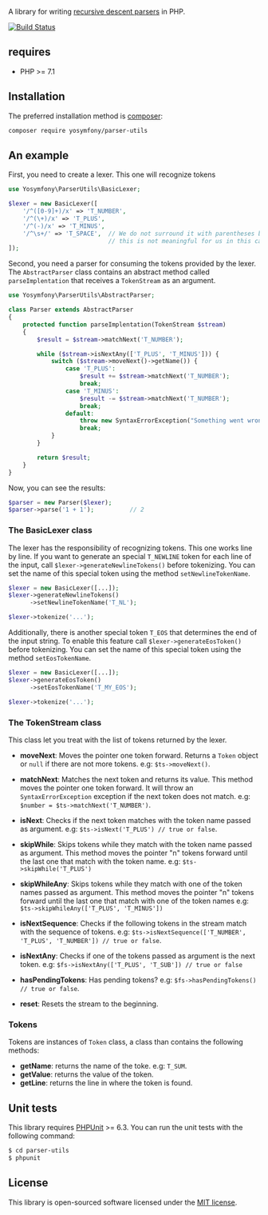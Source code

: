 A library for writing [recursive descent parsers](https://en.wikipedia.org/wiki/Recursive_descent_parser)
in PHP.

[![Build Status](https://travis-ci.org/yosymfony/parser-utils.svg?branch=master)](https://travis-ci.org/yosymfony/parser-utils)

## requires

* PHP >= 7.1

## Installation

The preferred installation method is [composer](https://getcomposer.org):

```bash
composer require yosymfony/parser-utils
```

## An example

First, you need to create a lexer. This one will recognize tokens

```php
use Yosymfony\ParserUtils\BasicLexer;

$lexer = new BasicLexer([
    '/^([0-9]+)/x' => 'T_NUMBER',
    '/^(\+)/x' => 'T_PLUS',
    '/^(-)/x' => 'T_MINUS',
    '/^\s+/' => 'T_SPACE',  // We do not surround it with parentheses because
                            // this is not meaningful for us in this case
]);
```

Second, you need a parser for consuming the tokens provided by the lexer.
The `AbstractParser` class contains an abstract method called `parseImplentation`
that receives a `TokenStream` as an argument.

```php
use Yosymfony\ParserUtils\AbstractParser;

class Parser extends AbstractParser
{
    protected function parseImplentation(TokenStream $stream)
    {
        $result = $stream->matchNext('T_NUMBER');

        while ($stream->isNextAny(['T_PLUS', 'T_MINUS'])) {
            switch ($stream->moveNext()->getName()) {
                case 'T_PLUS':
                    $result += $stream->matchNext('T_NUMBER');
                    break;
                case 'T_MINUS':
                    $result -= $stream->matchNext('T_NUMBER');
                    break;
                default:
                    throw new SyntaxErrorException("Something went wrong");
                    break;
            }
        }

        return $result;
    }
}
```

Now, you can see the results:

```php
$parser = new Parser($lexer);
$parser->parse('1 + 1');          // 2
```

### The BasicLexer class

The lexer has the responsibility of recognizing tokens. This one works line by
line. If you want to generate an special `T_NEWLINE` token for each line
of the input, call `$lexer->generateNewlineTokens()` before tokenizing. You can set the
name of this special token using the method `setNewlineTokenName`.

```php
$lexer = new BasicLexer([...]);
$lexer->generateNewlineTokens()
      ->setNewlineTokenName('T_NL');

$lexer->tokenize('...');
```

Additionally, there is another special token `T_EOS` that determines the end of the input
string. To enable this feature call `$lexer->generateEosToken()` before tokenizing.
You can set the name of this special token using the method `setEosTokenName`.

```php
$lexer = new BasicLexer([...]);
$lexer->generateEosToken()
      ->setEosTokenName('T_MY_EOS');

$lexer->tokenize('...');
```

### The TokenStream class

This class let you treat with the list of tokens returned by the lexer.

* **moveNext**: Moves the pointer one token forward. Returns a `Token` object or
`null` if there are not more tokens. e.g: `$ts->moveNext()`.
* **matchNext**: Matches the next token and returns its value. This method moves
the pointer one token forward. It will throw an `SyntaxErrorException` exception
if the next token does not match. e.g: `$number = $ts->matchNext('T_NUMBER')`.
* **isNext**: Checks if the next token matches with the token name passed as argument.
e.g: `$ts->isNext('T_PLUS') // true or false`.
* **skipWhile**: Skips tokens while they match with the token name passed
as argument. This method moves the pointer "n" tokens forward until the
last one that match with the token name. e.g: `$ts->skipWhile('T_PLUS')`
* **skipWhileAny**: Skips tokens while they match with one of the token
names passed as argument. This method moves the pointer "n" tokens
forward until the last one that match with one of the token names
e.g: `$ts->skipWhileAny(['T_PLUS', 'T_MINUS'])`

* **isNextSequence**: Checks if the following tokens in the stream match with
the sequence of tokens. e.g: `$ts->isNextSequence(['T_NUMBER', 'T_PLUS', 'T_NUMBER']) // true or false`.
* **isNextAny**: Checks if one of the tokens passed as argument is the next token.
e.g: `$fs->isNextAny(['T_PLUS', 'T_SUB']) // true or false`
* **hasPendingTokens**: Has pending tokens? e.g: `$fs->hasPendingTokens() // true or false`.
* **reset**: Resets the stream to the beginning.

### Tokens

Tokens are instances of `Token` class, a class than contains the following methods:

* **getName**: returns the name of the toke. e.g: `T_SUM`.
* **getValue**: returns the value of the token.
* **getLine**: returns the line in where the token is found.

## Unit tests

This library requires [PHPUnit](https://phpunit.de/) >= 6.3.
You can run the unit tests with the following command:

```bash
$ cd parser-utils
$ phpunit
```

## License

This library is open-sourced software licensed under the [MIT license](http://opensource.org/licenses/MIT).
